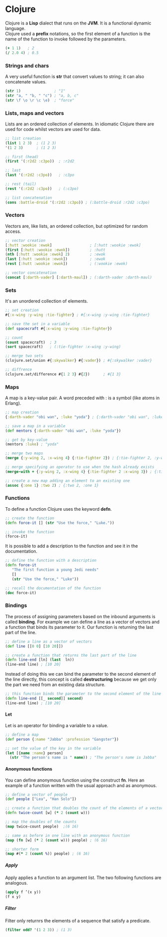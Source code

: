 # Clojure

Clojure is a **Lisp** dialect that runs on the **JVM**. It is a functional dynamic language.  
Clojure used a **prefix** notations, so the first element of a function is the name of the function to invoke followed by the parameters.
```clojure
(+ 1 1)   ; 2
(/ 2.0 4) ; 0.5
```

### Strings and chars
A very useful function is **str** that convert values to string; it can also concatenate values.
```clojure
(str 1)               ; "1"
(str "a, " "b, " "c") ; "a, b, c"
(str \f \o \r \c \e)  ; "force"
```

### Lists, maps and vectors
Lists are an ordered collection of elements. In idiomatic Clojure there are used for code whilst vectors are used for data.
```clojure
;; list creation
(list 1 2 3)  ; (1 2 3)
'(1 2 3)      ; (1 2 3)

;; first (head)
(first '(:r2d2 :c3po))  ; :r2d2

;; last
(last '(:r2d2 :c3po))   ; :c3po

;; rest (tail)
(rest '(:r2d2 :c3po))   ; (:c3po)

;; list concatenation
(cons :battle-droid '(:r2d2 :c3po)) ; (:battle-droid :r2d2 :c3po)
```

### Vectors
Vectors are, like lists, an ordered collection, but optimized for random access.
```clojure
;; vector creation
[:hutt :wookie :ewok]                 ; [:hutt :wookie :ewok]
(first [:hutt :wookie :ewok])         ; :hutt
(nth [:hutt :wookie :ewok] 2)         ; :ewok
(last [:hutt :wookie :ewok])          ; :ewok
(rest [:hutt :wookie :ewok])          ; (:wookie :ewok)

;; vector concatenation
(concat [:darth-vader] [:darth-maul]) ; (:darth-vader :darth-maul)
```

### Sets
It's an unordered collection of elements.
```clojure
;; set creation
#{:x-wing :y-wing :tie-fighter} ; #{:x-wing :y-wing :tie-fighter}

;; save the set in a variable
(def spacecraft #{:x-wing :y-wing :tie-fighter})

;; count
(count spacecraft)  ; 3
(sort spacecraft)   ; (:tie-fighter :x-wing :y-wing)

;; merge two sets
(clojure.set/union #{:skywalker} #{:vader}) ; #{:skywalker :vader}

;; diffrence
(clojure.set/difference #{1 2 3} #{2})      ; #{1 3}
```

### Maps
A map is a key-value pair. A word preceded with : is a symbol (like atoms in Erlang).
```clojure
;; map creation
{:darth-vader "obi wan", :luke "yoda"} ; {:darth-vader "obi wan", :luke "yoda"}

;; save a map in a variable
(def mentors {:darth-vader "obi wan", :luke "yoda"})

;; get by key-value
(mentors :luke) ; "yoda"

;; merge two maps
(merge {:y-wing 2, :x-wing 4} {:tie-fighter 2}) ; {:tie-fighter 2, :y-wing 2, :x-wing 4}

;; merge specifying an operator to use when the hash already exists
(merge-with + {:y-wing 2, :x-wing 4} {:tie-fighter 2 :x-wing 3}) ; {:tie-fighter 2, :y-wing 2, :x-wing 7}

;; create a new map adding an element to an existing one
(assoc {:one 1} :two 2) ; {:two 2, :one 1}
```

### Functions
To define a function Clojure uses the keyword **defn**.
```clojure
;; create the function
(defn force-it [] (str "Use the force," "Luke."))

;; invoke the function
(force-it)
```

It is possible to add a description to the function and see it in the documentation.

```clojure
;; define the function with a description
(defn force-it
   "The first function a young Jedi needs"
   []
   (str "Use the force," "Luke"))

;; recall the documentation of the function
(doc force-it)
```

### Bindings
The process of assigning parameters based on the inbound arguments is called **binding**.
For example we can define a line as a vector of vectors and a function that binds its parameter to it. Our function is returning the last part of the line.  
```clojure
;; define a line as a vector of vectors
(def line [[0 0] [10 20]])

;; create a function that returns the last part of the line
(defn line-end [ln] (last  ln))
(line-end line) ; [10 20]
```

Instead of doing this we can bind the parameter to the second element of the line directly, this concept is called **destructuring** because we get only the part we need from an existing data structure.
```clojure
;; this function binds the parameter to the second element of the line
(defn line-end [[_ second]] second)
(line-end line) ; [10 20]
```

#### Let
Let is an operator for binding a variable to a value.
```clojure
;; define a map
(def person {:name "Jabba" :profession "Gangster"})

;; set the value of the key in the variable
(let [{name :name} person]
  (str "The person's name is " name)) ; "The person's name is Jabba"
```

#### Anonymous functions
You can define anonymous function using the construct **fn**. Here an example of a function written with the usual approach and as anonymous.
```clojure
;; define a vector of people
(def people ["Lea", "Han Solo"])

;; create a function that doubles the count of the elements of a vector
(defn twice-count [w] (* 2 (count w)))

;; map the doubles of the counts
(map twice-count people)  ;(6 16)

;; same as before in one line with an anonymous function
(map (fn [w] (* 2 (count w))) people) ; (6 16)

;; shorter form
(map #(* 2 (count %)) people) ; (6 16)
```

##### Apply
Apply applies a function to an argument list. The two following functions are analogous.
```clojure
(apply f ’(x y))
(f x y)
```

##### Filter
Filter only returnrs the elements of a sequence that satisfy a predicate.
```clojure
(filter odd? '(1 2 3)) ; (1 3)
```
